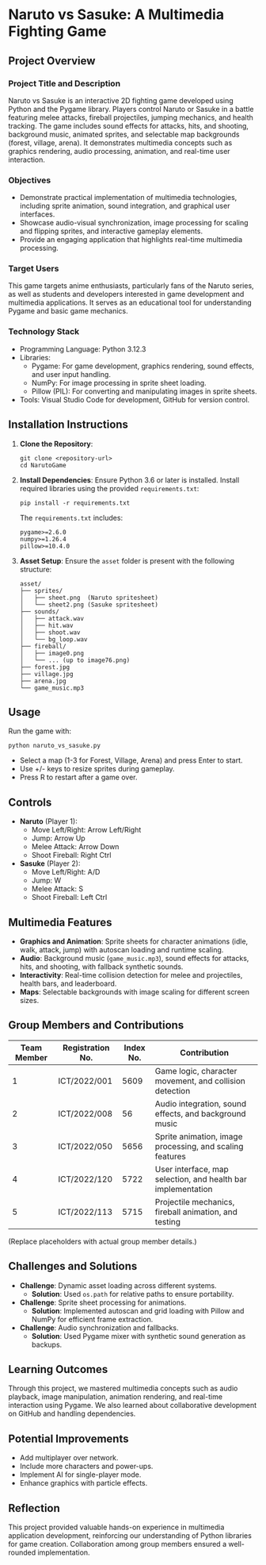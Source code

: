 # Naruto vs Sasuke: A Multimedia Fighting Game

## Project Overview

### Project Title and Description
Naruto vs Sasuke is an interactive 2D fighting game developed using Python and the Pygame library. Players control Naruto or Sasuke in a battle featuring melee attacks, fireball projectiles, jumping mechanics, and health tracking. The game includes sound effects for attacks, hits, and shooting, background music, animated sprites, and selectable map backgrounds (forest, village, arena). It demonstrates multimedia concepts such as graphics rendering, audio processing, animation, and real-time user interaction.

### Objectives
- Demonstrate practical implementation of multimedia technologies, including sprite animation, sound integration, and graphical user interfaces.
- Showcase audio-visual synchronization, image processing for scaling and flipping sprites, and interactive gameplay elements.
- Provide an engaging application that highlights real-time multimedia processing.

### Target Users
This game targets anime enthusiasts, particularly fans of the Naruto series, as well as students and developers interested in game development and multimedia applications. It serves as an educational tool for understanding Pygame and basic game mechanics.

### Technology Stack
- Programming Language: Python 3.12.3
- Libraries:
  - Pygame: For game development, graphics rendering, sound effects, and user input handling.
  - NumPy: For image processing in sprite sheet loading.
  - Pillow (PIL): For converting and manipulating images in sprite sheets.
- Tools: Visual Studio Code for development, GitHub for version control.

## Installation Instructions

1. **Clone the Repository**:
   ```
   git clone <repository-url>
   cd NarutoGame
   ```

2. **Install Dependencies**:
   Ensure Python 3.6 or later is installed. Install required libraries using the provided `requirements.txt`:
   ```
   pip install -r requirements.txt
   ```
   The `requirements.txt` includes:
   ```
   pygame>=2.6.0
   numpy>=1.26.4
   pillow>=10.4.0
   ```

3. **Asset Setup**:
   Ensure the `asset` folder is present with the following structure:
   ```
   asset/
   ├── sprites/
   │   ├── sheet.png  (Naruto spritesheet)
   │   └── sheet2.png (Sasuke spritesheet)
   ├── sounds/
   │   ├── attack.wav
   │   ├── hit.wav
   │   ├── shoot.wav
   │   └── bg_loop.wav
   ├── fireball/
   │   ├── image0.png
   │   └── ... (up to image76.png)
   ├── forest.jpg
   ├── village.jpg
   ├── arena.jpg
   └── game_music.mp3
   ```

## Usage

Run the game with:
```
python naruto_vs_sasuke.py
```

- Select a map (1-3 for Forest, Village, Arena) and press Enter to start.
- Use +/- keys to resize sprites during gameplay.
- Press R to restart after a game over.

## Controls
- **Naruto** (Player 1):
  - Move Left/Right: Arrow Left/Right
  - Jump: Arrow Up
  - Melee Attack: Arrow Down
  - Shoot Fireball: Right Ctrl
- **Sasuke** (Player 2):
  - Move Left/Right: A/D
  - Jump: W
  - Melee Attack: S
  - Shoot Fireball: Left Ctrl

## Multimedia Features
- **Graphics and Animation**: Sprite sheets for character animations (idle, walk, attack, jump) with autoscan loading and runtime scaling.
- **Audio**: Background music (`game_music.mp3`), sound effects for attacks, hits, and shooting, with fallback synthetic sounds.
- **Interactivity**: Real-time collision detection for melee and projectiles, health bars, and leaderboard.
- **Maps**: Selectable backgrounds with image scaling for different screen sizes.

## Group Members and Contributions

| Team Member | Registration No. | Index No. | Contribution |
|-------------|------------------|-----------|--------------|
| 1          | ICT/2022/001    | 5609    | Game logic, character movement, and collision detection |
| 2          | ICT/2022/008    | 56     | Audio integration, sound effects, and background music |
| 3          | ICT/2022/050    | 5656     | Sprite animation, image processing, and scaling features |
| 4          | ICT/2022/120    | 5722    | User interface, map selection, and health bar implementation |
| 5          | ICT/2022/113    | 5715    | Projectile mechanics, fireball animation, and testing |

(Replace placeholders with actual group member details.)

## Challenges and Solutions
- **Challenge**: Dynamic asset loading across different systems.
  - **Solution**: Used `os.path` for relative paths to ensure portability.
- **Challenge**: Sprite sheet processing for animations.
  - **Solution**: Implemented autoscan and grid loading with Pillow and NumPy for efficient frame extraction.
- **Challenge**: Audio synchronization and fallbacks.
  - **Solution**: Used Pygame mixer with synthetic sound generation as backups.

## Learning Outcomes
Through this project, we mastered multimedia concepts such as audio playback, image manipulation, animation rendering, and real-time interaction using Pygame. We also learned about collaborative development on GitHub and handling dependencies.

## Potential Improvements
- Add multiplayer over network.
- Include more characters and power-ups.
- Implement AI for single-player mode.
- Enhance graphics with particle effects.

## Reflection
This project provided valuable hands-on experience in multimedia application development, reinforcing our understanding of Python libraries for game creation. Collaboration among group members ensured a well-rounded implementation.
